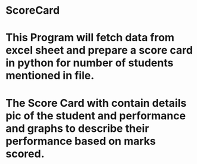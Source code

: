 # ScoreCard
# This Program will fetch data from excel sheet and prepare a score card in python for number of students mentioned in file.
# The Score Card with contain details pic of the student and performance and graphs to describe their performance based on marks scored.

